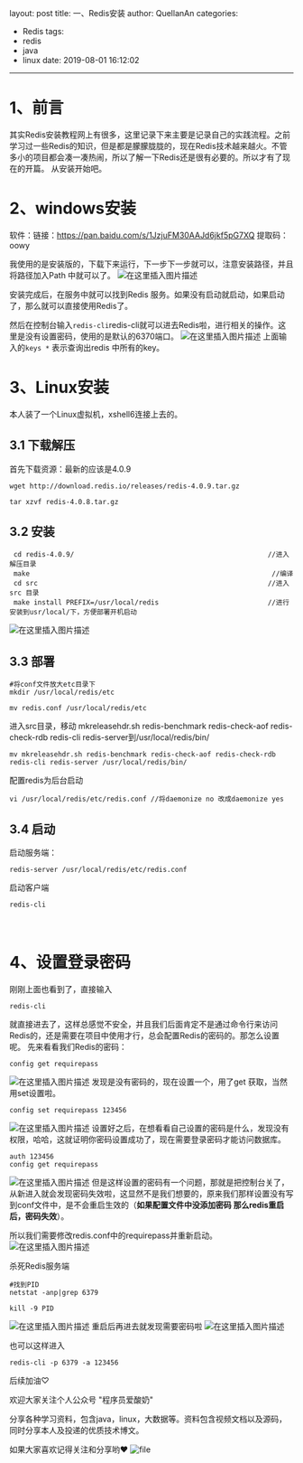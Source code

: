 ﻿layout: post
title: 一、Redis安装
author: QuellanAn
categories: 
  - Redis
tags:
  - redis
  - java
  - linux
date: 2019-08-01 16:12:02
---

# 1、前言
其实Redis安装教程网上有很多，这里记录下来主要是记录自己的实践流程。之前学习过一些Redis的知识，但是都是朦朦胧胧的，现在Redis技术越来越火。不管多小的项目都会凑一凑热闹，所以了解一下Redis还是很有必要的。所以才有了现在的开篇。
从安装开始吧。

 # 2、windows安装
软件：链接：https://pan.baidu.com/s/1JzjuFM30AAJd6jkf5pG7XQ 
提取码：oowy 

我使用的是安装版的，下载下来运行，下一步下一步就可以，注意安装路径，并且将路径加入Path 中就可以了。
![在这里插入图片描述](https://img-blog.csdnimg.cn/20190801144431193.png?x-oss-process=image/watermark,type_ZmFuZ3poZW5naGVpdGk,shadow_10,text_aHR0cHM6Ly9ibG9nLmNzZG4ubmV0L3FxXzI3NzkwMDEx,size_16,color_FFFFFF,t_70)

安装完成后，在服务中就可以找到Redis 服务。如果没有启动就启动，如果启动了，那么就可以直接使用Redis了。

然后在控制台输入`redis-cli`redis-cli就可以进去Redis啦，进行相关的操作。这里是没有设置密码，使用的是默认的6370端口。
![在这里插入图片描述](https://img-blog.csdnimg.cn/20190801144832245.png?x-oss-process=image/watermark,type_ZmFuZ3poZW5naGVpdGk,shadow_10,text_aHR0cHM6Ly9ibG9nLmNzZG4ubmV0L3FxXzI3NzkwMDEx,size_16,color_FFFFFF,t_70)
上面输入的`keys *` 表示查询出redis 中所有的key。


# 3、Linux安装
本人装了一个Linux虚拟机，xshell6连接上去的。

## 3.1 下载解压
首先下载资源：最新的应该是4.0.9
```
wget http://download.redis.io/releases/redis-4.0.9.tar.gz

tar xzvf redis-4.0.8.tar.gz
```
## 3.2 安装

```
 cd redis-4.0.9/                           						//进入解压目录
 make                                     						 //编译
 cd src 														//进入src 目录
 make install PREFIX=/usr/local/redis							//进行安装到usr/local/下，方便部署开机启动

```
![在这里插入图片描述](https://img-blog.csdnimg.cn/20190801162227287.png?x-oss-process=image/watermark,type_ZmFuZ3poZW5naGVpdGk,shadow_10,text_aHR0cHM6Ly9ibG9nLmNzZG4ubmV0L3FxXzI3NzkwMDEx,size_16,color_FFFFFF,t_70)
## 3.3 部署
```
#将conf文件放大etc目录下
mkdir /usr/local/redis/etc

mv redis.conf /usr/local/redis/etc

```
进入src目录，移动 mkreleasehdr.sh redis-benchmark redis-check-aof redis-check-rdb redis-cli redis-server到/usr/local/redis/bin/

```
mv mkreleasehdr.sh redis-benchmark redis-check-aof redis-check-rdb redis-cli redis-server /usr/local/redis/bin/
```

配置redis为后台启动

```
vi /usr/local/redis/etc/redis.conf //将daemonize no 改成daemonize yes
```

## 3.4 启动
启动服务端：
```
redis-server /usr/local/redis/etc/redis.conf
```
启动客户端

```
redis-cli
```

　　

# 4、设置登录密码
刚刚上面也看到了，直接输入

```
redis-cli
```
就直接进去了，这样总感觉不安全，并且我们后面肯定不是通过命令行来访问Redis的，还是需要在项目中使用才行，总会配置Redis的密码的。那怎么设置呢。
先来看看我们Redis的密码：

```
config get requirepass
```
![在这里插入图片描述](https://img-blog.csdnimg.cn/20190801151515183.png?x-oss-process=image/watermark,type_ZmFuZ3poZW5naGVpdGk,shadow_10,text_aHR0cHM6Ly9ibG9nLmNzZG4ubmV0L3FxXzI3NzkwMDEx,size_16,color_FFFFFF,t_70)
发现是没有密码的，现在设置一个，用了get 获取，当然用set设置啦。

```
config set requirepass 123456
```
![在这里插入图片描述](https://img-blog.csdnimg.cn/20190801151750393.png)
设置好之后，在想看看自己设置的密码是什么，发现没有权限，哈哈，这就证明你密码设置成功了，现在需要登录密码才能访问数据库。

```
auth 123456
config get requirepass
```
![在这里插入图片描述](https://img-blog.csdnimg.cn/20190801152019785.png)
但是这样设置的密码有一个问题，那就是把控制台关了，从新进入就会发现密码失效啦，这显然不是我们想要的，原来我们那样设置没有写到conf文件中，是不会重启生效的（**如果配置文件中没添加密码 那么redis重启后，密码失效**）。

所以我们需要修改redis.conf中的requirepass并重新启动。
![在这里插入图片描述](https://img-blog.csdnimg.cn/20190801172840195.png?x-oss-process=image/watermark,type_ZmFuZ3poZW5naGVpdGk,shadow_10,text_aHR0cHM6Ly9ibG9nLmNzZG4ubmV0L3FxXzI3NzkwMDEx,size_16,color_FFFFFF,t_70)

杀死Redis服务端
```
#找到PID
netstat -anp|grep 6379

kill -9 PID
```
![在这里插入图片描述](https://img-blog.csdnimg.cn/20190801173056126.png)
重启后再进去就发现需要密码啦
![在这里插入图片描述](https://img-blog.csdnimg.cn/20190801173240679.png)

也可以这样进入

```
redis-cli -p 6379 -a 123456
```


后续加油♡

欢迎大家关注个人公众号 "程序员爱酸奶"

分享各种学习资料，包含java，linux，大数据等。资料包含视频文档以及源码，同时分享本人及投递的优质技术博文。

如果大家喜欢记得关注和分享哟❤
![file](https://img-blog.csdnimg.cn/2019091922115335.jpeg?x-oss-process=image/watermark,type_ZmFuZ3poZW5naGVpdGk,shadow_10,text_aHR0cHM6Ly9ibG9nLmNzZG4ubmV0L3FxXzI3NzkwMDEx,size_16,color_FFFFFF,t_70)






